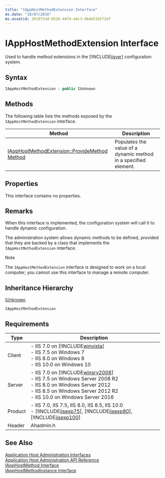 ```yaml
---
title: "IAppHostMethodExtension Interface"
ms.date: "10/07/2016"
ms.assetid: 2018753d-8528-44f4-a4c3-dbde51b5f2ef
---
```

# IAppHostMethodExtension Interface

Used to handle method extensions in the [!INCLUDE[iisver](../../wmi-provider/includes/iisver-md.md)] configuration system.  
  
## Syntax  
  
```cpp  
IAppHostMethodExtension : public IUnknown  
```  
  
## Methods  

 The following table lists the methods exposed by the `IAppHostMethodExtension` interface.  
  
|Method|Description|  
|------------|-----------------|  
|[IAppHostMethodExtension::ProvideMethod Method](../../web-development-reference/native-code-api-reference/iapphostmethodextension-providemethod-method.md)|Populates the value of a dynamic method in a specified element.|  
  
## Properties  

 This interface contains no properties.  
  
## Remarks  

 When this interface is implemented, the configuration system will call it to handle dynamic configuration.  
  
 The administration system allows dynamic methods to be defined, provided that they are backed by a class that implements the `IAppHostMethodExtension` interface.  
  
> [!NOTE]
>  The `IAppHostMethodExtension` interface is designed to work on a local computer; you cannot use this interface to manage a remote computer.  
  
## Inheritance Hierarchy  

 [IUnknown](https://go.microsoft.com/fwlink/?LinkId=55951)  
  
 `IAppHostMethodExtension`  
  
## Requirements  
  
|Type|Description|  
|----------|-----------------|  
|Client|-   IIS 7.0 on [!INCLUDE[winvista](../../wmi-provider/includes/winvista-md.md)]<br />-   IIS 7.5 on Windows 7<br />-   IIS 8.0 on Windows 8<br />-   IIS 10.0 on Windows 10|  
|Server|-   IIS 7.0 on [!INCLUDE[winsrv2008](../../wmi-provider/includes/winsrv2008-md.md)]<br />-   IIS 7.5 on Windows Server 2008 R2<br />-   IIS 8.0 on Windows Server 2012<br />-   IIS 8.5 on Windows Server 2012 R2<br />-   IIS 10.0 on Windows Server 2016|  
|Product|-   IIS 7.0, IIS 7.5, IIS 8.0, IIS 8.5, IIS 10.0<br />-   [!INCLUDE[iisexp75](../../web-development-reference/native-code-api-reference/includes/iisexp75-md.md)], [!INCLUDE[iisexp80](../../web-development-reference/native-code-api-reference/includes/iisexp80-md.md)], [!INCLUDE[iisexp100](../../web-development-reference/native-code-api-reference/includes/iisexp100-md.md)]|  
|Header|Ahadmin.h|  
  
## See Also  

 [Application Host Administration Interfaces](../../web-development-reference/native-code-api-reference/application-host-administration-interfaces.md)   
 [Application Host Administration API Reference](../../web-development-reference/native-code-api-reference/application-host-administration-api-reference.md)   
 [IAppHostMethod Interface](../../web-development-reference/native-code-api-reference/iapphostmethod-interface.md)   
 [IAppHostMethodInstance Interface](../../web-development-reference/native-code-api-reference/iapphostmethodinstance-interface.md)
